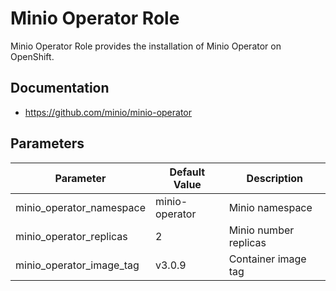 # Minio Operator Role

Minio Operator Role provides the installation of Minio Operator on OpenShift.

## Documentation

* https://github.com/minio/minio-operator

## Parameters

| Parameter                | Default Value                  | Description                       |
| ------------------------ | ------------------------------ | --------------------------------  |
| minio_operator_namespace | minio-operator                 | Minio namespace                   |
| minio_operator_replicas  | 2                              | Minio number replicas             |
| minio_operator_image_tag | v3.0.9                         | Container image tag               |
